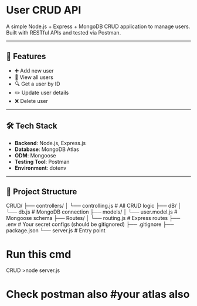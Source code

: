 #  User CRUD API

A simple Node.js + Express + MongoDB CRUD application to manage users. Built with RESTful APIs and tested via Postman.

---

## 🚀 Features

- ➕ Add new user
- 📃 View all users
- 🔍 Get a user by ID
- ✏️ Update user details
- ❌ Delete user

---

## 🛠 Tech Stack

- **Backend**: Node.js, Express.js
- **Database**: MongoDB Atlas
- **ODM**: Mongoose
- **Testing Tool**: Postman
- **Environment**: dotenv

---

## 📁 Project Structure

CRUD/
├── controllers/
│ └── controlling.js # All CRUD logic
├── dB/
│ └── db.js # MongoDB connection
├── models/
│ └── user.model.js # Mongoose schema
├── Routes/
│ └── routing.js # Express routes
├── .env # Your secret configs (should be gitignored)
├── .gitignore
├── package.json
└── server.js # Entry point

# Run this cmd 
CRUD >node server.js
# Check postman also #your atlas also

